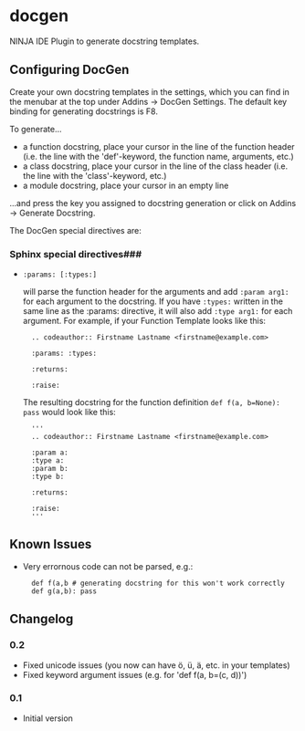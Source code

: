 docgen
======

NINJA IDE Plugin to generate docstring templates.

Configuring DocGen
------------------

Create your own docstring templates in the settings, which you can find in the menubar at the top under Addins -> DocGen Settings. The default key binding for generating docstrings is F8.

To generate...
* a function docstring, place your cursor in the line of the function header (i.e. the line with the 'def'-keyword, the function name, arguments, etc.)
* a class docstring, place your cursor in the line of the class header (i.e. the line with the 'class'-keyword, etc.)
* a module docstring, place your cursor in an empty line

...and press the key you assigned to docstring generation or click on Addins -> Generate Docstring.

The DocGen special directives are:

### Sphinx special directives###

* `:params: [:types:]`

    will parse the function header for the arguments and add `:param arg1:` for each argument to the docstring. If you have `:types:` written in the same line as the :params: directive, it will also add `:type arg1:` for each argument.
    For example, if your Function Template looks like this:

        .. codeauthor:: Firstname Lastname <firstname@example.com>
         
        :params: :types:
         
        :returns: 
         
        :raise: 

    The resulting docstring for the function definition `def f(a, b=None): pass` would look like this:

        '''
        .. codeauthor:: Firstname Lastname <firstname@example.com>
         
        :param a: 
        :type a: 
        :param b: 
        :type b: 
         
        :returns: 
         
        :raise: 
        '''

Known Issues
------------

* Very errornous code can not be parsed, e.g.:

        def f(a,b # generating docstring for this won't work correctly
        def g(a,b): pass

Changelog
---------

### 0.2 ###

* Fixed unicode issues (you now can have ö, ü, ä, etc. in your templates)
* Fixed keyword argument issues (e.g. for 'def f(a, b=(c, d))')

### 0.1 ###

* Initial version
